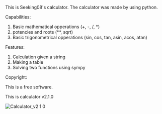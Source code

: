 This is Seeking08's calculator. 
The calculator was made by using python. 

Capabilities:

1. Basic mathematical opperations (+, -, /, *)
2. potencies and roots (**, sqrt)
3. Basic trigonometrical opperations (sin, cos, tan, asin, acos, atan)

Features:

1. Calculation given a string
2. Making a table
3. Solving two functions using sympy

Copyright:

This is a free software.

This is calculator v2.1.0

![Calculator_v2 1 0](https://github.com/user-attachments/assets/3bf0d5d1-a67a-4650-a30a-ab4bcd106d80)
